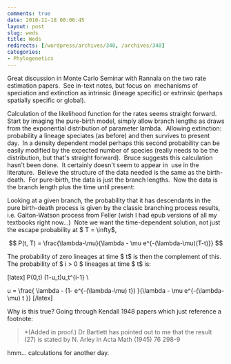 ```yaml
---
comments: true
date: 2010-11-18 08:06:45
layout: post
slug: weds
title: Weds
redirects: [/wordpress/archives/340, /archives/340]
categories:
- Phylogenetics
---
```


Great discussion in Monte Carlo Seminar with Rannala on the two rate estimation papers.  See in-text notes, but focus on  mechanisms of speciation and extinction as intrinsic (lineage specific) or extrinsic (perhaps spatially specific or global).

Calculation of the likelihood function for the rates seems straight forward.  Start by imaging the pure-birth model, simply allow branch lengths as draws from the exponential distribution of parameter lambda.  Allowing extinction: probability a lineage speciates (as before) and then survives to present day.  In a density dependent model perhaps this second probability can be easily modified by the expected number of species (really needs to be the distribution, but that's straight forward).  Bruce suggests this calculation hasn't been done.  It certainly doesn't seem to appear in  use in the literature.  Believe the structure of the data needed is the same as the birth-death.  For pure-birth, the data is just the branch lengths.  Now the data is the branch length plus the time until present:

Looking at a given branch, the probability that it has descendants in the pure birth-death process is given by the classic branching process results, i.e. Galton-Watson process from Feller (wish I had epub versions of all my textbooks right now...)  Note we want the time-dependent solution, not just the escape probability at $ T = \infty$,

$$ P(t, T) = \frac{\lambda-\mu}{\lambda - \mu e^{-(\lambda-\mu)(T-t)}} $$

The probability of zero lineages at time $ t$ is then the complement of this.  The probability of $ i > 0 $ lineages at time $ t$ is:

[latex] P(0,t) (1-u_t)u_t^{i-1} \\

u = \frac{ \lambda - (1- e^{-(\lambda-\mu) t}) }{\lambda - \mu e^{-(\lambda-\mu) t }} [/latex]

Why is this true? Going through Kendall 1948 papers which just reference a footnote:


> *(Added in proof.) Dr Bartlett has pointed out to me that the result (27) is stated by N. Arley in Acta Math (1945) 76 298-9


hmm... calculations for another day.

﻿﻿
